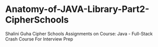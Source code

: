 # Anatomy-of-JAVA-Library-Part2-CipherSchools
Shalini Guha Cipher Schools Assignments on Course: Java - Full-Stack Crash Course For Interview Prep
